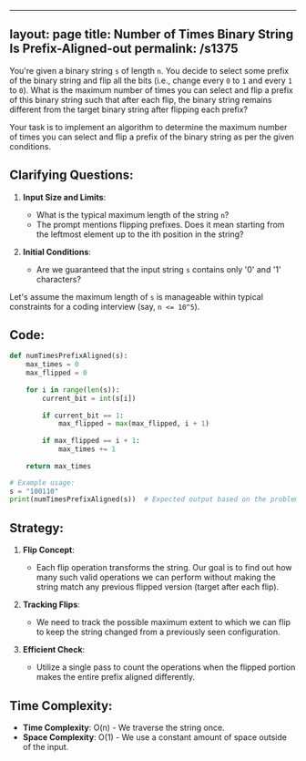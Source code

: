 
---
layout: page
title:  Number of Times Binary String Is Prefix-Aligned-out
permalink: /s1375
---

You're given a binary string `s` of length `n`. You decide to select some prefix of the binary string and flip all the bits (i.e., change every `0` to `1` and every `1` to `0`). What is the maximum number of times you can select and flip a prefix of this binary string such that after each flip, the binary string remains different from the target binary string after flipping each prefix?

Your task is to implement an algorithm to determine the maximum number of times you can select and flip a prefix of the binary string as per the given conditions.

## Clarifying Questions:

1. **Input Size and Limits**:
   - What is the typical maximum length of the string `n`?
   - The prompt mentions flipping prefixes. Does it mean starting from the leftmost element up to the ith position in the string?
   
2. **Initial Conditions**:
   - Are we guaranteed that the input string `s` contains only '0' and '1' characters?

Let's assume the maximum length of `s` is manageable within typical constraints for a coding interview (say, `n <= 10^5`).

## Code:

```python
def numTimesPrefixAligned(s):
    max_times = 0
    max_flipped = 0
    
    for i in range(len(s)):
        current_bit = int(s[i])
        
        if current_bit == 1:
            max_flipped = max(max_flipped, i + 1)
        
        if max_flipped == i + 1:
            max_times += 1
            
    return max_times

# Example usage:
s = "100110"
print(numTimesPrefixAligned(s))  # Expected output based on the problem constraints
```

## Strategy:

1. **Flip Concept**:
   - Each flip operation transforms the string. Our goal is to find out how many such valid operations we can perform without making the string match any previous flipped version (target after each flip).
   
2. **Tracking Flips**:
   - We need to track the possible maximum extent to which we can flip to keep the string changed from a previously seen configuration.
   
3. **Efficient Check**:
   - Utilize a single pass to count the operations when the flipped portion makes the entire prefix aligned differently.

## Time Complexity:

- **Time Complexity**: O(n) - We traverse the string once.
- **Space Complexity**: O(1) - We use a constant amount of space outside of the input.